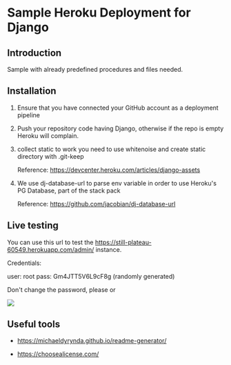 # Sample Heroku Deployment for Django

## Introduction

Sample with already predefined procedures and files needed.

## Installation

1. Ensure that you have connected  your GitHub account as a deployment pipeline
2. Push your repository code having Django, 
otherwise if the repo is empty Heroku will complain.
3. collect static to work you need to use whitenoise and create static directory
with .git-keep

   Reference: https://devcenter.heroku.com/articles/django-assets

4. We use dj-database-url to parse env variable in order to use Heroku's
PG Database, part of the stack pack

   Reference: https://github.com/jacobian/dj-database-url

## Live testing

You can use this url to test the https://still-plateau-60549.herokuapp.com/admin/
instance.

Credentials:

user: root
pass: Gm4JTT5V6L9cF8g (randomly generated)

Don't change the password, please or

![](https://imgflip.com/i/4u66uw)


## Useful tools

- https://michaeldyrynda.github.io/readme-generator/

- https://choosealicense.com/
